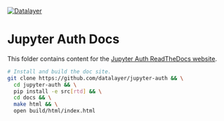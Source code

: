 [![Datalayer](https://raw.githubusercontent.com/datalayer/datalayer/master/res/logo/datalayer-25.svg?sanitize=true)](https://datalayer.io)

# Jupyter Auth Docs

This folder contains content for the [Jupyter Auth ReadTheDocs website](https://jupyter-auth.readthedocs.io).

```bash
# Install and build the doc site.
git clone https://github.com/datalayer/jupyter-auth && \
  cd jupyter-auth && \
  pip install -e src[rtd] && \
  cd docs && \
  make html && \
  open build/html/index.html
```

